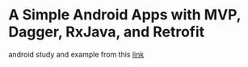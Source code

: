 # A Simple Android Apps with MVP, Dagger, RxJava, and Retrofit

android study and example from this [link](
https://medium.com/@nurrohman/a-simple-android-apps-with-mvp-dagger-rxjava-and-retrofit-4edb214a66d7#.bno5zrlms)